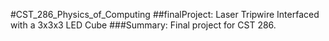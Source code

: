 #CST_286_Physics_of_Computing
##finalProject: Laser Tripwire Interfaced with a 3x3x3 LED Cube
###Summary:  Final project for CST 286.  
